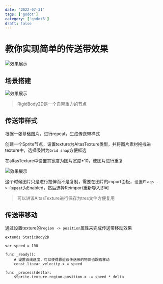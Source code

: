 ```yaml
---
date: '2022-07-31'
tags: ['godot']
category: ['godot3']
draft: false
---
```


# 教你实现简单的传送带效果

<img data-id="20240608183952" src="https://cdn.ipfsscan.io/weibo/large/005ZoLfCgy1hqi4t4bas7j30xo0dkdhn.jpg" alt="效果展示" />

## 场景搭建

<img data-id="20240608184008" src="https://cdn.ipfsscan.io/weibo/large/005ZoLfCgy1hqi4teiu7vj30a408e0u2.jpg" alt="效果展示" />

> RigidBody2D是一个自带重力的节点

## 传送带样式

根据一张基础图片，进行repeat，生成传送带样式

创建一个Sprite节点，设置texture为AltasTexture类型，并将图片素材拖拽进texture中，选择吸附为`Grid snap`方便框选

在altasTexture中设置其宽度为图片宽度*10，使图片进行重复

<img data-id="20240608184027" src="https://cdn.ipfsscan.io/weibo/large/005ZoLfCgy1hqi4tpyhr2j30d20j4q6a.jpg" alt="效果展示" />

这个时候图片只是进行拉伸而不是复制，需要在图片的import面板，设置`Flags -> Repeat`为Enabled，然后选择Reimport重新导入即可

> 可以讲该AltasTexture进行保存为tres文件方便复用

## 传送带移动

通过设置texture的`region -> position`属性来完成传送带移动效果

```godot
extends StaticBody2D

var speed = 100

func _ready():
    # 设置该线速度，可以使得靠近该传送带的物体也跟着移动
    const_linear_velocity.x = speed

func _process(delta):
    $Sprite.texture.region.position.x -= speed * delta
```